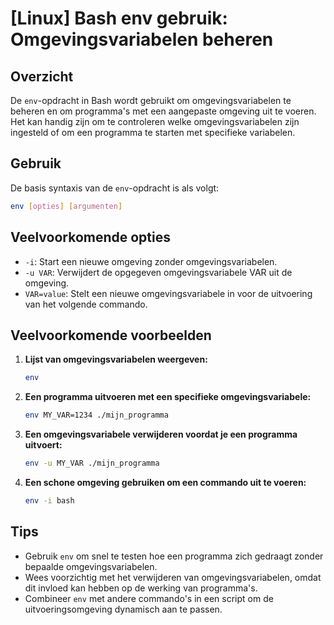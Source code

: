 # [Linux] Bash env gebruik: Omgevingsvariabelen beheren

## Overzicht
De `env`-opdracht in Bash wordt gebruikt om omgevingsvariabelen te beheren en om programma's met een aangepaste omgeving uit te voeren. Het kan handig zijn om te controleren welke omgevingsvariabelen zijn ingesteld of om een programma te starten met specifieke variabelen.

## Gebruik
De basis syntaxis van de `env`-opdracht is als volgt:

```bash
env [opties] [argumenten]
```

## Veelvoorkomende opties
- `-i`: Start een nieuwe omgeving zonder omgevingsvariabelen.
- `-u VAR`: Verwijdert de opgegeven omgevingsvariabele VAR uit de omgeving.
- `VAR=value`: Stelt een nieuwe omgevingsvariabele in voor de uitvoering van het volgende commando.

## Veelvoorkomende voorbeelden

1. **Lijst van omgevingsvariabelen weergeven:**
   ```bash
   env
   ```

2. **Een programma uitvoeren met een specifieke omgevingsvariabele:**
   ```bash
   env MY_VAR=1234 ./mijn_programma
   ```

3. **Een omgevingsvariabele verwijderen voordat je een programma uitvoert:**
   ```bash
   env -u MY_VAR ./mijn_programma
   ```

4. **Een schone omgeving gebruiken om een commando uit te voeren:**
   ```bash
   env -i bash
   ```

## Tips
- Gebruik `env` om snel te testen hoe een programma zich gedraagt zonder bepaalde omgevingsvariabelen.
- Wees voorzichtig met het verwijderen van omgevingsvariabelen, omdat dit invloed kan hebben op de werking van programma's.
- Combineer `env` met andere commando's in een script om de uitvoeringsomgeving dynamisch aan te passen.